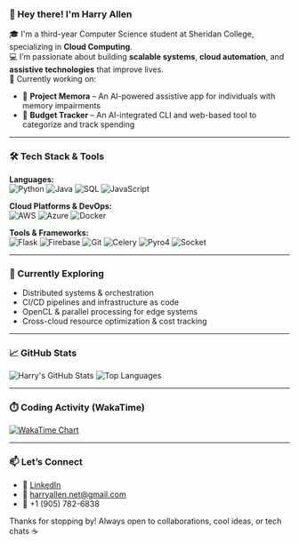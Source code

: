 ### 👋 Hey there! I'm Harry Allen

🎓 I'm a third-year Computer Science student at Sheridan College, specializing in **Cloud Computing**.  
💻 I’m passionate about building **scalable systems**, **cloud automation**, and **assistive technologies** that improve lives.  
🚀 Currently working on:  
- 🧠 **Project Memora** – An AI-powered assistive app for individuals with memory impairments  
- 🧾 **Budget Tracker** – An AI-integrated CLI and web-based tool to categorize and track spending  

---

### 🛠️ Tech Stack & Tools

**Languages:**  
![Python](https://img.shields.io/badge/-Python-3776AB?style=flat-square&logo=python&logoColor=white)
![Java](https://img.shields.io/badge/-Java-007396?style=flat-square&logo=java&logoColor=white)
![SQL](https://img.shields.io/badge/-SQL-4479A1?style=flat-square&logo=mysql&logoColor=white)
![JavaScript](https://img.shields.io/badge/-JavaScript-F7DF1E?style=flat-square&logo=javascript&logoColor=black)

**Cloud Platforms & DevOps:**  
![AWS](https://img.shields.io/badge/-AWS-232F3E?style=flat-square&logo=amazon-aws&logoColor=white)
![Azure](https://img.shields.io/badge/-Azure-0078D4?style=flat-square&logo=microsoft-azure&logoColor=white)
![Docker](https://img.shields.io/badge/-Docker-2496ED?style=flat-square&logo=docker&logoColor=white)

**Tools & Frameworks:**  
![Flask](https://img.shields.io/badge/-Flask-000000?style=flat-square&logo=flask&logoColor=white)
![Firebase](https://img.shields.io/badge/-Firebase-FFCA28?style=flat-square&logo=firebase&logoColor=black)
![Git](https://img.shields.io/badge/-Git-F05032?style=flat-square&logo=git&logoColor=white)
![Celery](https://img.shields.io/badge/-Celery-37814A?style=flat-square&logo=celery&logoColor=white)
![Pyro4](https://img.shields.io/badge/-Pyro4-3776AB?style=flat-square&logo=python&logoColor=white)
![Socket](https://img.shields.io/badge/-Socket-FF6F00?style=flat-square)

---

### 🌱 Currently Exploring

- Distributed systems & orchestration  
- CI/CD pipelines and infrastructure as code  
- OpenCL & parallel processing for edge systems  
- Cross-cloud resource optimization & cost tracking

---

### 📈 GitHub Stats

![Harry's GitHub Stats](https://github-readme-stats.vercel.app/api?username=harryallenp1&show_icons=true&theme=default)
![Top Languages](https://github-readme-stats.vercel.app/api/top-langs/?username=harryallenp1&layout=compact&hide=jupyter%20notebook)

---

### ⏱️ Coding Activity (WakaTime)
[![WakaTime Chart](https://wakatime.com/share/@harryallen/be92317b-f2cb-4608-b077-bbd47f24c5b5.png)](https://wakatime.com/)

---

### 📫 Let’s Connect

- 🔗 [LinkedIn](https://www.linkedin.com/in/harry-allen-b51798293/)  
- 💌 harryallen.net@gmail.com  
- 📱 +1 (905) 782-6838  

Thanks for stopping by! Always open to collaborations, cool ideas, or tech chats ☕
